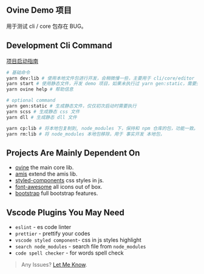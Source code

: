 ## Ovine Demo 项目

用于测试 cli / core 包存在 BUG。

## Development Cli Command

[项目启动指南](https://ovine.igroupes.com/org/blog/contribute/)

```bash
# 基础命令
yarn dev:lib # 使用本地文件包进行开发，会稍微慢一些，主要用于 cli/core/editor 依赖包开发
yarn start # 使用静态文件，开发 demo 项目，如果未执行过 yarn gen:static，需要先执行一次。主要用于 demo 开发
yarn ovine help # 帮助信息

# optional command
yarn gen:static # 生成静态文件，仅仅初次启动时需要执行
yarn scss # 生成静态 css 文件
yarn dll # 生成静态 dll 文件

yarn cp:lib # 将本地包复制到, node_modules 下，保持和 npm 仓库的包，功能一致。用于 预览包的效果，与 demo 项目发布。
yarn rm:lib # 将 node_modules 本地包移除，用于 事实开发 本地包，
```

## Projects Are Mainly Dependent On

- [ovine](https://github.com/CareyToboo/ovine) the main core lib.
- [amis](https://baidu.gitee.io/amis/zh-CN/docs/start/getting-started) extend the amis lib.
- [styled-components](https://styled-components.com) css styles in js.
- [font-awesome](http://fontawesome.dashgame.com) all icons out of box.
- [bootstrap](https://getbootstrap.com/docs/4.4/getting-started/introduction) full bootstrap features.

## Vscode Plugins You May Need

- `eslint` - es code linter
- `prettier` - prettify your codes
- `vscode styled component`- css in js styles highlight
- `search node_modules` - search file from `node_modules`
- `code spell checker` - for words spell check

> Any Issues? [Let Me Know](https://github.com/CareyToboo/ovine).
